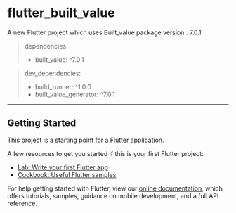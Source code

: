 # flutter_built_value

A new Flutter project which uses Built_value package
version : 7.0.1

>dependencies:
>- built_value: ^7.0.1

>dev_dependencies:
>  - build_runner: ^1.0.0
>  - built_value_generator: ^7.0.1
---

## Getting Started

This project is a starting point for a Flutter application.

A few resources to get you started if this is your first Flutter project:

- [Lab: Write your first Flutter app](https://flutter.dev/docs/get-started/codelab)
- [Cookbook: Useful Flutter samples](https://flutter.dev/docs/cookbook)

For help getting started with Flutter, view our
[online documentation](https://flutter.dev/docs), which offers tutorials,
samples, guidance on mobile development, and a full API reference.
